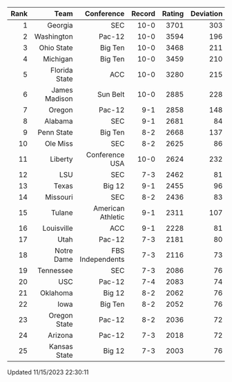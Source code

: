 | Rank  | Team                 | Conference           | Record   | Rating | Deviation |
| ---:  | ---:                 | ---:                 | ---:     | ---:   | ---:      |
| 1     | Georgia              | SEC                  | 10-0     | 3701   | 303       |
| 2     | Washington           | Pac-12               | 10-0     | 3594   | 196       |
| 3     | Ohio State           | Big Ten              | 10-0     | 3468   | 211       |
| 4     | Michigan             | Big Ten              | 10-0     | 3459   | 210       |
| 5     | Florida State        | ACC                  | 10-0     | 3280   | 215       |
| 6     | James Madison        | Sun Belt             | 10-0     | 2885   | 228       |
| 7     | Oregon               | Pac-12               | 9-1      | 2858   | 148       |
| 8     | Alabama              | SEC                  | 9-1      | 2681   | 84        |
| 9     | Penn State           | Big Ten              | 8-2      | 2668   | 137       |
| 10    | Ole Miss             | SEC                  | 8-2      | 2625   | 86        |
| 11    | Liberty              | Conference USA       | 10-0     | 2624   | 232       |
| 12    | LSU                  | SEC                  | 7-3      | 2462   | 81        |
| 13    | Texas                | Big 12               | 9-1      | 2455   | 96        |
| 14    | Missouri             | SEC                  | 8-2      | 2436   | 83        |
| 15    | Tulane               | American Athletic    | 9-1      | 2311   | 107       |
| 16    | Louisville           | ACC                  | 9-1      | 2228   | 81        |
| 17    | Utah                 | Pac-12               | 7-3      | 2181   | 80        |
| 18    | Notre Dame           | FBS Independents     | 7-3      | 2116   | 73        |
| 19    | Tennessee            | SEC                  | 7-3      | 2086   | 76        |
| 20    | USC                  | Pac-12               | 7-4      | 2083   | 74        |
| 21    | Oklahoma             | Big 12               | 8-2      | 2062   | 76        |
| 22    | Iowa                 | Big Ten              | 8-2      | 2052   | 76        |
| 23    | Oregon State         | Pac-12               | 8-2      | 2036   | 72        |
| 24    | Arizona              | Pac-12               | 7-3      | 2018   | 72        |
| 25    | Kansas State         | Big 12               | 7-3      | 2003   | 76        |

Updated 11/15/2023 22:30:11
